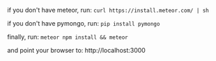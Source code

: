 if you don't have meteor, run: `curl https://install.meteor.com/ | sh`

if you don't have pymongo, run: `pip install pymongo`

finally, run: `meteor npm install && meteor`

and point your browser to: http://localhost:3000
